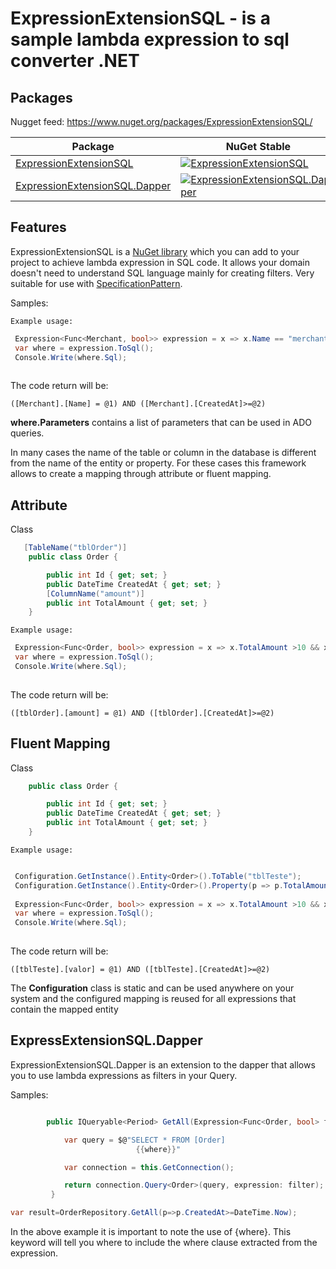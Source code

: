 ExpressionExtensionSQL - is a sample lambda expression to sql converter .NET
========================================

Packages
--------

Nugget feed: https://www.nuget.org/packages/ExpressionExtensionSQL/

| Package | NuGet Stable | NuGet Pre-release | Downloads |
| ------- | ------------ | ----------------- | --------- | 
| [ExpressionExtensionSQL](https://www.nuget.org/packages/ExpressionExtensionSQL/) | [![ExpressionExtensionSQL](https://img.shields.io/nuget/v/ExpressionExtensionSQL.svg)](https://www.nuget.org/packages/ExpressionExtensionSQL/) | [![ExpressionExtensionSQL](https://img.shields.io/nuget/vpre/ExpressionExtensionSQL.svg)](https://www.nuget.org/packages/ExpressionExtensionSQL/) | [![ExpressionExtensionSQL](https://img.shields.io/nuget/dt/ExpressionExtensionSQL.svg)](https://www.nuget.org/packages/ExpressionExtensionSQL/) |
| [ExpressionExtensionSQL.Dapper](https://www.nuget.org/packages/ExpressionExtensionSQL.Dapper/) | [![ExpressionExtensionSQL.Dapper](https://img.shields.io/nuget/v/ExpressionExtensionSQL.Dapper.svg)](https://www.nuget.org/packages/ExpressionExtensionSQL.Dapper/) | [![ExpressionExtensionSQL.Dapper](https://img.shields.io/nuget/vpre/ExpressionExtensionSQL.Dapper.svg)](https://www.nuget.org/packages/ExpressionExtensionSQL.Dapper/) | [![ExpressionExtensionSQL.Dapper](https://img.shields.io/nuget/dt/ExpressionExtensionSQL.Dapper.svg)](https://www.nuget.org/packages/ExpressionExtensionSQL.Dapper/) |

Features
--------
ExpressionExtensionSQL is a [NuGet library](https://www.nuget.org/packages/ExpressionExtensionSQL) which you can add to your project to achieve lambda expression in SQL code. It allows your domain doesn't need to understand  SQL language mainly for creating filters. Very suitable for use with [SpecificationPattern](https://en.wikipedia.org/wiki/Specification_pattern).

Samples:

```
Example usage:
```
```csharp
 Expression<Func<Merchant, bool>> expression = x => x.Name == "merchant1" && x.CreatedAt>=DateTime.Now;
 var where = expression.ToSql();
 Console.Write(where.Sql);
 
```
The code return will be:
```
([Merchant].[Name] = @1) AND ([Merchant].[CreatedAt]>=@2)
```

**where.Parameters** contains a list of parameters that can be used in ADO queries.

In many cases the name of the table or column in the database is different from the name of the entity or property. For these cases this framework allows to create a mapping through attribute or fluent mapping.

## Attribute 

Class

```csharp
   [TableName("tblOrder")]
    public class Order {

        public int Id { get; set; }
        public DateTime CreatedAt { get; set; }
        [ColumnName("amount")]
        public int TotalAmount { get; set; }
    }
```
```
Example usage:
```
```csharp
 Expression<Func<Order, bool>> expression = x => x.TotalAmount >10 && x.CreatedAt>=DateTime.Now;
 var where = expression.ToSql();
 Console.Write(where.Sql);
 
```
The code return will be:
```
([tblOrder].[amount] = @1) AND ([tblOrder].[CreatedAt]>=@2)
```

## Fluent Mapping
Class

```csharp
    public class Order {

        public int Id { get; set; }
        public DateTime CreatedAt { get; set; }
        public int TotalAmount { get; set; }
    }
```
```
Example usage:
```
```csharp

 Configuration.GetInstance().Entity<Order>().ToTable("tblTeste");
 Configuration.GetInstance().Entity<Order>().Property(p => p.TotalAmount).ToColumn("valor");
 
 Expression<Func<Order, bool>> expression = x => x.TotalAmount >10 && x.CreatedAt>=DateTime.Now;
 var where = expression.ToSql();
 Console.Write(where.Sql);
 
```
The code return will be:
```
([tblTeste].[valor] = @1) AND ([tblTeste].[CreatedAt]>=@2)
```

The **Configuration** class is static and can be used anywhere on your system and the configured mapping is reused for all expressions that contain the mapped entity

ExpressExtensionSQL.Dapper
--------
ExpressionExtensionSQL.Dapper is an extension to the dapper that allows you to use lambda expressions as filters in your Query.

Samples:
```csharp

        public IQueryable<Period> GetAll(Expression<Func<Order, bool> filter) {

            var query = $@"SELECT * FROM [Order]
                            {{where}}"

            var connection = this.GetConnection();

            return connection.Query<Order>(query, expression: filter);
         }
```
```csharp
var result=OrderRepository.GetAll(p=>p.CreatedAt>=DateTime.Now);
```
In the above example it is important to note the use of {where}. This keyword will tell you where to include the where clause extracted from the expression.
